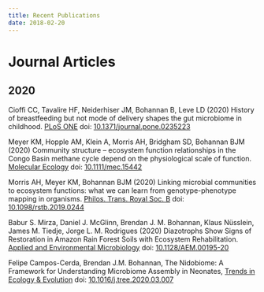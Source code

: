 ```yaml
---
title: Recent Publications
date: 2018-02-20
---
```


# Journal Articles

## 2020
Cioffi CC, Tavalire HF, Neiderhiser JM, Bohannan B, Leve LD (2020) History of breastfeeding but not mode of delivery shapes the gut microbiome in childhood. [PLoS ONE](https://journals.plos.org/plosone/) 
doi: [10.1371/journal.pone.0235223](https://doi.org/10.1371/journal.pone.0235223)

Meyer KM, Hopple AM, Klein A, Morris AH, Bridgham
SD, Bohannan BJM (2020) Community structure – ecosystem function
relationships in the Congo Basin methane cycle depend on the physiological
scale of function. [Molecular Ecology](https://onlinelibrary.wiley.com/journal/1365294x) 
doi: [10.1111/mec.15442](https://doi.org/10.1111/mec.15442)

Morris AH, Meyer KM, Bohannan BJM (2020) Linking microbial communities
to ecosystem functions: what we can learn from genotype-phenotype mapping
in organisms. [Philos. Trans. Royal Soc. B](https://royalsocietypublishing.org/journal/rstb)
doi: [10.1098/rstb.2019.0244](https://doi.org/10.1098/rstb.2019.0244)

Babur S. Mirza, Daniel J. McGlinn, Brendan J. M. Bohannan, Klaus Nüsslein, James M. Tiedje, Jorge L. M. Rodrigues (2020) Diazotrophs Show Signs of Restoration in Amazon Rain Forest Soils with Ecosystem Rehabilitation.
[Applied and Environmental Microbiology]() doi: [10.1128/AEM.00195-20](https://doi.org/10.1128/AEM.00195-20)

Felipe Campos-Cerda, Brendan J.M. Bohannan,
The Nidobiome: A Framework for Understanding Microbiome Assembly in Neonates,
[Trends in Ecology & Evolution](https://www.sciencedirect.com/journal/trends-in-ecology-and-evolution)
doi: [10.1016/j.tree.2020.03.007](https://doi.org/10.1016/j.tree.2020.03.007)

